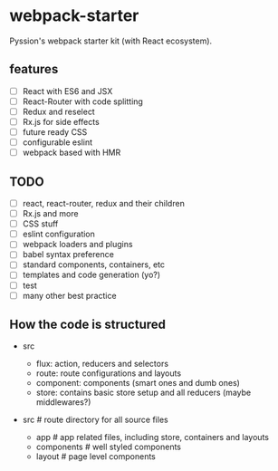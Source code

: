 # webpack-starter

Pyssion's webpack starter kit (with React ecosystem).


## features

- [ ] React with ES6 and JSX
- [ ] React-Router with code splitting
- [ ] Redux and reselect
- [ ] Rx.js for side effects
- [ ] future ready CSS
- [ ] configurable eslint
- [ ] webpack based with HMR

## TODO

- [ ] react, react-router, redux and their children
- [ ] Rx.js and more
- [ ] CSS stuff
- [ ] eslint configuration
- [ ] webpack loaders and plugins
- [ ] babel syntax preference
- [ ] standard components, containers, etc
- [ ] templates and code generation (yo?)
- [ ] test
- [ ] many other best practice

## How the code is structured

- src
  - flux: action, reducers and selectors
  - route: route configurations and layouts
  - component: components (smart ones and dumb ones)
  - store: contains basic store setup and all reducers (maybe middlewares?)

- src # route directory for all source files
  - app # app related files, including store, containers and layouts
  - components # well styled components
  - layout # page level components

